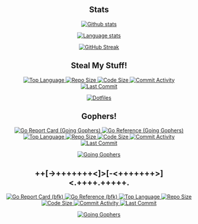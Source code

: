 <h2 align="center">Stats</h2>

<p align="center">
  <a href="https://github.com/yuri-norwood">
    <img alt="Github stats" src="https://github-readme-stats.vercel.app/api?username=yuri-norwood&count_private=true&show_icons=true&theme=dark&include_all_commits=true&hide_border=true" />
  </a>
</p>

<p align="center">
  <a href="https://github.com/yuri-norwood">
    <img alt="Language stats" src="https://github-readme-stats.vercel.app/api/top-langs?username=yuri-norwood&count_private=true&show_icons=true&theme=dark&layout=compact&card_width=445&hide=css&langs_count=10&hide_border=true" />
  </a>
</p>

<p align="center">
  <a href="https://github.com/yuri-norwood">
    <img alt="GitHub Streak" src="https://github-readme-streak-stats.herokuapp.com/?user=yuri-norwood&theme=dark&hide_border=true" />
  </a>
</p>

<h2 align="center">Steal My Stuff!</h2>

<p align="center">
  <a href="https://github.com/yuri-norwood/dotfiles">
    <img alt="Top Language" src="https://img.shields.io/github/languages/top/yuri-norwood/dotfiles" />
  </a>
  <a href="https://github.com/yuri-norwood/dotfiles/archive/main.tar.gz">
    <img alt="Repo Size" src="https://img.shields.io/github/repo-size/yuri-norwood/dotfiles" />
  </a>
  <a href="https://github.com/yuri-norwood/dotfiles">
    <img alt="Code Size" src="https://img.shields.io/github/languages/code-size/yuri-norwood/dotfiles" />
  </a>
  <a href="https://github.com/yuri-norwood/dotfiles/commits">
    <img alt="Commit Activity" src="https://img.shields.io/github/commit-activity/w/yuri-norwood/dotfiles" />
  </a>
  <a href="https://github.com/yuri-norwood/dotfiles/commits">
    <img alt="Last Commit" src="https://img.shields.io/github/last-commit/yuri-norwood/dotfiles" />
  </a>
</p>

<p align="center">
  <a href="https://github.com/yuri-norwood/dotfiles">
    <img alt="Dotfiles" src="https://github-readme-stats.vercel.app/api/pin/?username=yuri-norwood&repo=dotfiles&theme=dark" />
  </a>
</p>

<h2 align="center">Gophers!</h2>

<p align="center">
  <a href="https://goreportcard.com/report/github.com/yuri-norwood/going-gophers">
    <img alt="Go Report Card (Going Gophers)" src="https://goreportcard.com/badge/github.com/yuri-norwood/going-gophers" />
  </a>
  <a href="https://pkg.go.dev/github.com/yuri-norwood/going-gophers">
    <img alt="Go Reference (Going Gophers)" src="https://pkg.go.dev/badge/github.com/yuri-norwood/going-gophers.svg" />
  </a>
  <a href="https://github.com/yuri-norwood/going-gophers">
    <img alt="Top Language" src="https://img.shields.io/github/languages/top/yuri-norwood/going-gophers" />
  </a>
  <a href="https://github.com/yuri-norwood/going-gophers/archive/main.tar.gz">
    <img alt="Repo Size" src="https://img.shields.io/github/repo-size/yuri-norwood/going-gophers" />
  </a>
  <a href="https://github.com/yuri-norwood/going-gophers">
    <img alt="Code Size" src="https://img.shields.io/github/languages/code-size/yuri-norwood/going-gophers" />
  </a>
  <a href="https://github.com/yuri-norwood/going-gophers/commits">
    <img alt="Commit Activity" src="https://img.shields.io/github/commit-activity/w/yuri-norwood/going-gophers" />
  </a>
  <a href="https://github.com/yuri-norwood/going-gophers/commits">
    <img alt="Last Commit" src="https://img.shields.io/github/last-commit/yuri-norwood/going-gophers" />
  </a>
</p>

<p align="center">
  <a href="https://github.com/yuri-norwood/going-gophers">
    <img alt="Going Gophers" src="https://github-readme-stats.vercel.app/api/pin/?username=yuri-norwood&repo=going-gophers&theme=dark" />
  </a>
</p>

<h2 align="center">++[->+++++++<]>[-<+++++++>]<.++++.+++++.</h2>

<p align="center">
  <a href="https://goreportcard.com/report/github.com/yuri-norwood/bfk">
    <img alt="Go Report Card (bfk)" src="https://goreportcard.com/badge/github.com/yuri-norwood/bfk" />
  </a>
  <a href="https://pkg.go.dev/github.com/yuri-norwood/bfk">
    <img alt="Go Reference (bfk)" src="https://pkg.go.dev/badge/github.com/yuri-norwood/bfk.svg" />
  </a>
  <a href="https://github.com/yuri-norwood/bfk">
    <img alt="Top Language" src="https://img.shields.io/github/languages/top/yuri-norwood/bfk" />
  </a>
  <a href="https://github.com/yuri-norwood/bfk/archive/main.tar.gz">
    <img alt="Repo Size" src="https://img.shields.io/github/repo-size/yuri-norwood/bfk" />
  </a>
  <a href="https://github.com/yuri-norwood/bfk">
    <img alt="Code Size" src="https://img.shields.io/github/languages/code-size/yuri-norwood/bfk" />
  </a>
  <a href="https://github.com/yuri-norwood/bfk/commits">
    <img alt="Commit Activity" src="https://img.shields.io/github/commit-activity/w/yuri-norwood/bfk" />
  </a>
  <a href="https://github.com/yuri-norwood/bfk/commits">
    <img alt="Last Commit" src="https://img.shields.io/github/last-commit/yuri-norwood/bfk" />
  </a>
</p>

<p align="center">
  <a href="https://github.com/yuri-norwood/going-gophers">
    <img alt="Going Gophers" src="https://github-readme-stats.vercel.app/api/pin/?username=yuri-norwood&repo=going-gophers&theme=dark" />
  </a>
</p>
